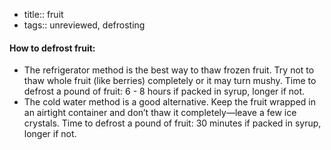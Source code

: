 - title:: fruit
- tags:: unreviewed, defrosting
#### How to defrost fruit:  
- The refrigerator method is the best way to thaw frozen fruit.  Try not to thaw whole fruit (like berries) completely or it may turn mushy.  Time to defrost a pound of fruit:   6 - 8 hours if packed in syrup, longer if not.   
- The cold water method is a good alternative.  Keep the fruit wrapped in an airtight container and don’t thaw it completely—leave a few ice crystals.  Time to defrost a pound of fruit:  30 minutes if packed in syrup, longer if not.   
